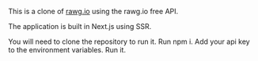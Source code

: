 This is a clone of [rawg.io](https://rawg.io) using the rawg.io free API. 

The application is built in Next.js using SSR. 

You will need to clone the repository to run it. Run npm i. Add your api key to the environment variables. Run it.  

